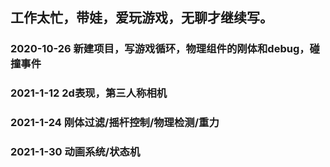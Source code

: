 ## 工作太忙，带娃，爱玩游戏，无聊才继续写。
### 2020-10-26   新建项目，写游戏循环，物理组件的刚体和debug，碰撞事件
### 2021-1-12   2d表现，第三人称相机
### 2021-1-24   刚体过滤/摇杆控制/物理检测/重力
### 2021-1-30   动画系统/状态机
